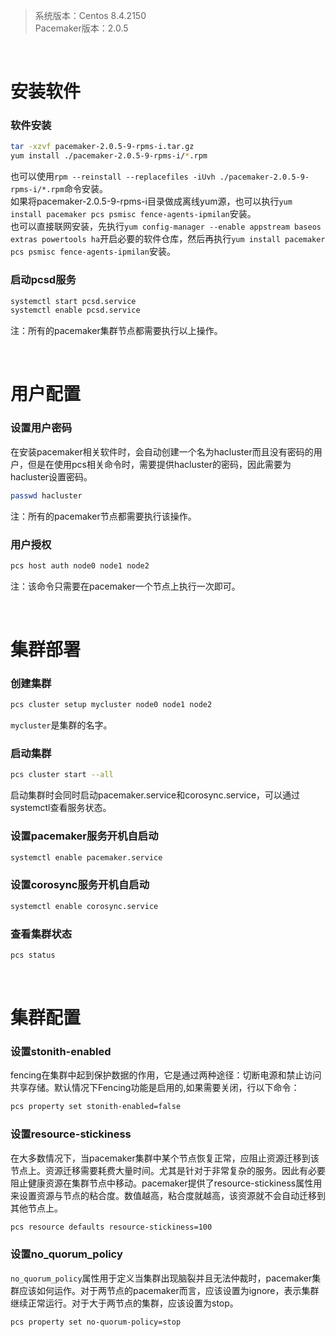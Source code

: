 > 系统版本：Centos 8.4.2150  
> Pacemaker版本：2.0.5  

&nbsp;
# 安装软件
### 软件安装
```bash
tar -xzvf pacemaker-2.0.5-9-rpms-i.tar.gz
yum install ./pacemaker-2.0.5-9-rpms-i/*.rpm
```
也可以使用`rpm --reinstall --replacefiles -iUvh ./pacemaker-2.0.5-9-rpms-i/*.rpm`命令安装。  
如果将pacemaker-2.0.5-9-rpms-i目录做成离线yum源，也可以执行`yum install pacemaker pcs psmisc fence-agents-ipmilan`安装。  
也可以直接联网安装，先执行`yum config-manager --enable appstream baseos extras powertools ha`开启必要的软件仓库，然后再执行`yum install pacemaker pcs psmisc fence-agents-ipmilan`安装。

### 启动pcsd服务
```bash
systemctl start pcsd.service
systemctl enable pcsd.service
```
注：所有的pacemaker集群节点都需要执行以上操作。

&nbsp;
# 用户配置
### 设置用户密码
在安装pacemaker相关软件时，会自动创建一个名为hacluster而且没有密码的用户，但是在使用pcs相关命令时，需要提供hacluster的密码，因此需要为hacluster设置密码。
```bash
passwd hacluster
```
注：所有的pacemaker节点都需要执行该操作。

### 用户授权
```bash
pcs host auth node0 node1 node2
```
注：该命令只需要在pacemaker一个节点上执行一次即可。

&nbsp;
# 集群部署
### 创建集群
```bash
pcs cluster setup mycluster node0 node1 node2
```
`mycluster`是集群的名字。

### 启动集群
```bash
pcs cluster start --all
```
启动集群时会同时启动pacemaker.service和corosync.service，可以通过systemctl查看服务状态。

### 设置pacemaker服务开机自启动
```bash
systemctl enable pacemaker.service
```

### 设置corosync服务开机自启动
```bash
systemctl enable corosync.service
```

### 查看集群状态
```bash
pcs status
```

&nbsp;
# 集群配置
### 设置stonith-enabled
fencing在集群中起到保护数据的作用，它是通过两种途径：切断电源和禁止访问共享存储。默认情况下Fencing功能是启用的,如果需要关闭，行以下命令：
```bash
pcs property set stonith-enabled=false
```

### 设置resource-stickiness
在大多数情况下，当pacemaker集群中某个节点恢复正常，应阻止资源迁移到该节点上。资源迁移需要耗费大量时间。尤其是针对于非常复杂的服务。因此有必要阻止健康资源在集群节点中移动。pacemaker提供了resource-stickiness属性用来设置资源与节点的粘合度。数值越高，粘合度就越高，该资源就不会自动迁移到其他节点上。
```bash
pcs resource defaults resource-stickiness=100
```

### 设置no_quorum_policy
`no_quorum_policy`属性用于定义当集群出现脑裂并且无法仲裁时，pacemaker集群应该如何运作。对于两节点的pacemaker而言，应该设置为ignore，表示集群继续正常运行。对于大于两节点的集群，应该设置为stop。
```bash
pcs property set no-quorum-policy=stop
```